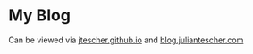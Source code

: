 # My Blog

Can be viewed via [jtescher.github.io](http://jtescher.github.io/) and
[blog.juliantescher.com](http://blog.juliantescher.com/)
